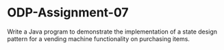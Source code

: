 # ODP-Assignment-07
Write a Java program to demonstrate the implementation of a state design pattern for a vending machine functionality on purchasing items.
